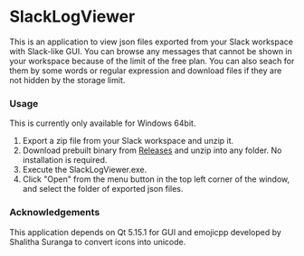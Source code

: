 # SlackLogViewer
This is an application to view json files exported from your Slack workspace with Slack-like GUI. You can browse any messages that cannot be shown in your workspace because of the limit of the free plan. You can also seach for them by some words or regular expression and download files if they are not hidden by the storage limit.

### Usage
This is currently only available for Windows 64bit.

1. Export a zip file from your Slack workspace and unzip it.
1. Download prebuilt binary from [Releases](https://github.com/thayakawa-gh/SlackLogViewer/releases) and unzip into any folder. No installation is required.
1. Execute the SlackLogViewer.exe.
1. Click "Open" from the menu button in the top left corner of the window, and select the folder of exported json files.

### Acknowledgements
This application depends on Qt 5.15.1 for GUI and emojicpp developed by Shalitha Suranga to convert icons into unicode.

